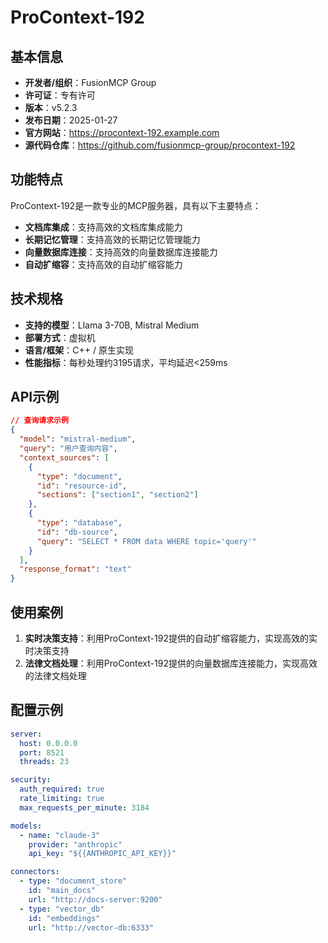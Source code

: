 # ProContext-192

## 基本信息

- **开发者/组织**：FusionMCP Group
- **许可证**：专有许可
- **版本**：v5.2.3
- **发布日期**：2025-01-27
- **官方网站**：https://procontext-192.example.com
- **源代码仓库**：https://github.com/fusionmcp-group/procontext-192

## 功能特点

ProContext-192是一款专业的MCP服务器，具有以下主要特点：

- **文档库集成**：支持高效的文档库集成能力
- **长期记忆管理**：支持高效的长期记忆管理能力
- **向量数据库连接**：支持高效的向量数据库连接能力
- **自动扩缩容**：支持高效的自动扩缩容能力


## 技术规格

- **支持的模型**：Llama 3-70B, Mistral Medium
- **部署方式**：虚拟机
- **语言/框架**：C++ / 原生实现
- **性能指标**：每秒处理约3195请求，平均延迟<259ms

## API示例

```json
// 查询请求示例
{
  "model": "mistral-medium",
  "query": "用户查询内容",
  "context_sources": [
    {
      "type": "document",
      "id": "resource-id",
      "sections": ["section1", "section2"]
    },
    {
      "type": "database",
      "id": "db-source",
      "query": "SELECT * FROM data WHERE topic='query'"
    }
  ],
  "response_format": "text"
}
```

## 使用案例

1. **实时决策支持**：利用ProContext-192提供的自动扩缩容能力，实现高效的实时决策支持
2. **法律文档处理**：利用ProContext-192提供的向量数据库连接能力，实现高效的法律文档处理


## 配置示例

```yaml
server:
  host: 0.0.0.0
  port: 8521
  threads: 23

security:
  auth_required: true
  rate_limiting: true
  max_requests_per_minute: 3184

models:
  - name: "claude-3"
    provider: "anthropic"
    api_key: "${{ANTHROPIC_API_KEY}}"

connectors:
  - type: "document_store"
    id: "main_docs"
    url: "http://docs-server:9200"
  - type: "vector_db"
    id: "embeddings"
    url: "http://vector-db:6333"
```
